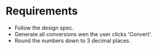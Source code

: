 # Requirements
- Follow the design spec.
- Generate all conversions wen the user clicks 'Convert'.
- Round the numbers down to 3 decimal places.
